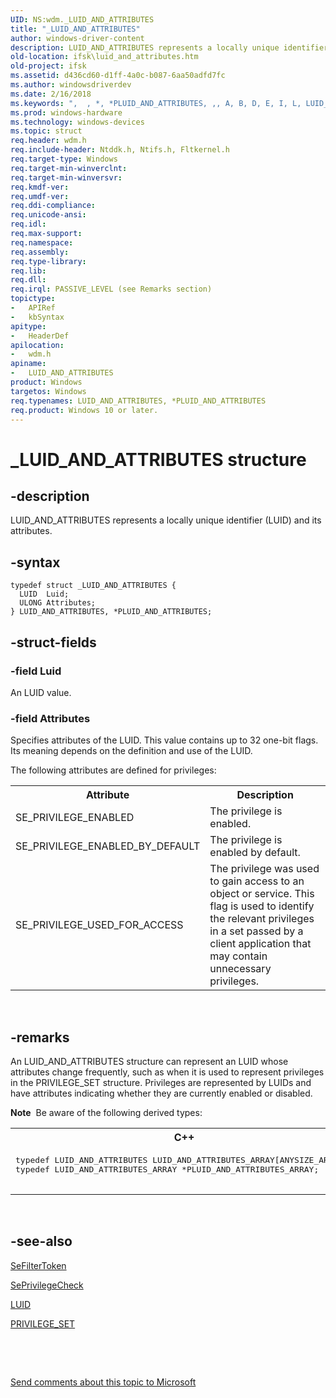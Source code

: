 ```yaml
---
UID: NS:wdm._LUID_AND_ATTRIBUTES
title: "_LUID_AND_ATTRIBUTES"
author: windows-driver-content
description: LUID_AND_ATTRIBUTES represents a locally unique identifier (LUID) and its attributes.
old-location: ifsk\luid_and_attributes.htm
old-project: ifsk
ms.assetid: d436cd60-d1ff-4a0c-b087-6aa50adfd7fc
ms.author: windowsdriverdev
ms.date: 2/16/2018
ms.keywords: ",  , *, *PLUID_AND_ATTRIBUTES, ,, A, B, D, E, I, L, LUID_AND_ATTRIBUTES, LUID_AND_ATTRIBUTES structure [Installable File System Drivers], N, P, PLUID_AND_ATTRIBUTES, PLUID_AND_ATTRIBUTES structure pointer [Installable File System Drivers], R, S, T, U, _, _LUID_AND_ATTRIBUTES, ifsk.luid_and_attributes, securitystructures_372f1a20-6582-4904-8de1-8efd9950ab76.xml, wdm/LUID_AND_ATTRIBUTES, wdm/PLUID_AND_ATTRIBUTES"
ms.prod: windows-hardware
ms.technology: windows-devices
ms.topic: struct
req.header: wdm.h
req.include-header: Ntddk.h, Ntifs.h, Fltkernel.h
req.target-type: Windows
req.target-min-winverclnt: 
req.target-min-winversvr: 
req.kmdf-ver: 
req.umdf-ver: 
req.ddi-compliance: 
req.unicode-ansi: 
req.idl: 
req.max-support: 
req.namespace: 
req.assembly: 
req.type-library: 
req.lib: 
req.dll: 
req.irql: PASSIVE_LEVEL (see Remarks section)
topictype:
-	APIRef
-	kbSyntax
apitype:
-	HeaderDef
apilocation:
-	wdm.h
apiname:
-	LUID_AND_ATTRIBUTES
product: Windows
targetos: Windows
req.typenames: LUID_AND_ATTRIBUTES, *PLUID_AND_ATTRIBUTES
req.product: Windows 10 or later.
---
```


# _LUID_AND_ATTRIBUTES structure


## -description


LUID_AND_ATTRIBUTES represents a locally unique identifier (LUID) and its attributes. 


## -syntax


````
typedef struct _LUID_AND_ATTRIBUTES {
  LUID  Luid;
  ULONG Attributes;
} LUID_AND_ATTRIBUTES, *PLUID_AND_ATTRIBUTES;
````


## -struct-fields




### -field Luid

An LUID value. 


### -field Attributes

Specifies attributes of the LUID. This value contains up to 32 one-bit flags. Its meaning depends on the definition and use of the LUID. 

The following attributes are defined for privileges: 

<table>
<tr>
<th>Attribute</th>
<th>Description</th>
</tr>
<tr>
<td>
SE_PRIVILEGE_ENABLED

</td>
<td>
The privilege is enabled. 

</td>
</tr>
<tr>
<td>
SE_PRIVILEGE_ENABLED_BY_DEFAULT

</td>
<td>
The privilege is enabled by default. 

</td>
</tr>
<tr>
<td>
SE_PRIVILEGE_USED_FOR_ACCESS

</td>
<td>
The privilege was used to gain access to an object or service. This flag is used to identify the relevant privileges in a set passed by a client application that may contain unnecessary privileges. 

</td>
</tr>
</table>
 


## -remarks



An LUID_AND_ATTRIBUTES structure can represent an LUID whose 
	 attributes change frequently, such as when it is used to represent 
	 privileges in the PRIVILEGE_SET structure. Privileges are represented by 
	 LUIDs and have attributes indicating whether they are currently enabled 
	 or disabled. 

<div class="alert"><b>Note</b>  Be aware of the following derived types:
	 <div class="code"><span codelanguage="ManagedCPlusPlus"><table>
<tr>
<th>C++</th>
</tr>
<tr>
<td>
<pre>typedef LUID_AND_ATTRIBUTES LUID_AND_ATTRIBUTES_ARRAY[ANYSIZE_ARRAY];
typedef LUID_AND_ATTRIBUTES_ARRAY *PLUID_AND_ATTRIBUTES_ARRAY;
		</pre>
</td>
</tr>
</table></span></div>
</div>
<div> </div>



## -see-also

<a href="..\ntifs\nf-ntifs-sefiltertoken.md">SeFilterToken</a>



<a href="..\ntifs\nf-ntifs-seprivilegecheck.md">SePrivilegeCheck</a>



<a href="..\igpupvdev\ns-igpupvdev-_luid.md">LUID</a>



<a href="..\wdm\ns-wdm-_privilege_set.md">PRIVILEGE_SET</a>



 

 

<a href="mailto:wsddocfb@microsoft.com?subject=Documentation%20feedback [ifsk\ifsk]:%20LUID_AND_ATTRIBUTES structure%20 RELEASE:%20(2/16/2018)&amp;body=%0A%0APRIVACY STATEMENT%0A%0AWe use your feedback to improve the documentation. We don't use your email address for any other purpose, and we'll remove your email address from our system after the issue that you're reporting is fixed. While we're working to fix this issue, we might send you an email message to ask for more info. Later, we might also send you an email message to let you know that we've addressed your feedback.%0A%0AFor more info about Microsoft's privacy policy, see http://privacy.microsoft.com/en-us/default.aspx." title="Send comments about this topic to Microsoft">Send comments about this topic to Microsoft</a>

